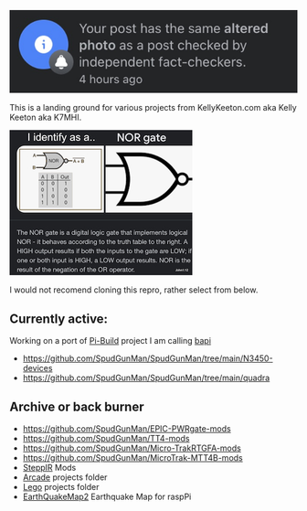![image](etc/pic/fact.jpg)

This is a landing ground for various projects from KellyKeeton.com aka Kelly Keeton aka K7MHI.

![NOR7](etc/pic/NOR7_s.jpg)

I would not recomend cloning this repro, rather select from below.

## Currently active: 

Working on a port of [Pi-Build](https://github.com/SpudGunMan/pi-build/tree/alpha) project I am calling [bapi](https://github.com/SpudGunMan/bapi)
- https://github.com/SpudGunMan/SpudGunMan/tree/main/N3450-devices
- https://github.com/SpudGunMan/SpudGunMan/tree/main/quadra

## Archive or back burner
- https://github.com/SpudGunMan/EPIC-PWRgate-mods
- https://github.com/SpudGunMan/TT4-mods
- https://github.com/SpudGunMan/Micro-TrakRTGFA-mods
- https://github.com/SpudGunMan/MicroTrak-MTT4B-mods
- [SteppIR](https://github.com/SpudGunMan/steppir-mods) Mods
- [Arcade](/arcade/README.md) projects folder
- [Lego](Lego/README.md) projects folder
- [EarthQuakeMap2](https://github.com/SpudGunMan/EQMap2) Earthquake Map for raspPi